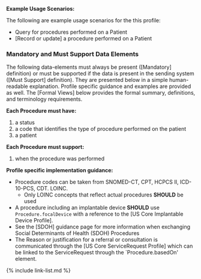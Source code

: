 
**Example Usage Scenarios:**

The following are example usage scenarios for the this profile:

-   Query for procedures performed on a Patient
-  [Record or update]  a procedure performed on a Patient


### Mandatory and Must Support Data Elements


The following data-elements must always be present ([Mandatory] definition) or must be supported if the data is present in the sending system ([Must Support] definition). They are presented below in a simple human-readable explanation.  Profile specific guidance and examples are provided as well.  The [Formal Views] below provides the  formal summary, definitions, and  terminology requirements.  

**Each Procedure must have:**

1.  a status
1.  a code that identifies the type of procedure performed on the patient
1.  a patient

**Each Procedure must support:**

1.  <span class="bg-success" markdown="1">when the procedure was performed</span><!-- new-content -->

**Profile specific implementation guidance:**

- Procedure codes can be taken from SNOMED-CT, CPT, HCPCS II, ICD-10-PCS, CDT. LOINC.
    - Only LOINC concepts that reflect actual procedures **SHOULD** be used
- A procedure including an implantable device **SHOULD** use `Procedure.focalDevice` with a reference to the [US Core Implantable Device Profile].
- See the [SDOH] guidance page for more information when exchanging Social Determinants of Health (SDOH) Procedures
- <span class="bg-success" markdown="1">The Reason or justification for a referral or consultation is communicated through the [US Core ServiceRequest Profile] which can be linked to the ServiceRequest through the `Procedure.basedOn' element.</span><!-- new-content -->

{% include link-list.md %}
